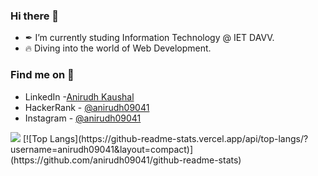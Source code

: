 ### Hi there 👋


- ✒ I’m currently studing Information Technology @ IET DAVV.
- 🔥 Diving into the world of Web Development.

### Find me on 👀 
- LinkedIn   -[Anirudh Kaushal](https://www.linkedin.com/in/ak09041)
- HackerRank - [@anirudh09041](https://www.hackerrank.com/anirudh09041)
- Instagram  - [@anirudh09041](https://www.instagram.com/anirudh09041/)

<img src="https://github-readme-stats.vercel.app/api?username=anirudh09041&&show_icons=true&title_color=ffffff&icon_color=bb2acf&text_color=daf7dc&bg_color=151515">
[![Top Langs](https://github-readme-stats.vercel.app/api/top-langs/?username=anirudh09041&layout=compact)](https://github.com/anirudh09041/github-readme-stats)


